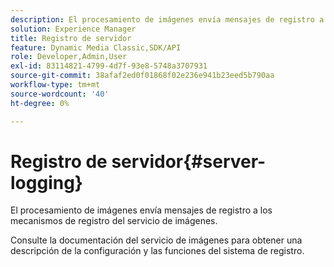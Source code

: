 ```yaml
---
description: El procesamiento de imágenes envía mensajes de registro a los mecanismos de registro del servicio de imágenes.
solution: Experience Manager
title: Registro de servidor
feature: Dynamic Media Classic,SDK/API
role: Developer,Admin,User
exl-id: 83114821-4799-4d7f-93e8-5748a3707931
source-git-commit: 38afaf2ed0f01868f02e236e941b23eed5b790aa
workflow-type: tm+mt
source-wordcount: '40'
ht-degree: 0%

---
```


# Registro de servidor{#server-logging}

El procesamiento de imágenes envía mensajes de registro a los mecanismos de registro del servicio de imágenes.

Consulte la documentación del servicio de imágenes para obtener una descripción de la configuración y las funciones del sistema de registro.
